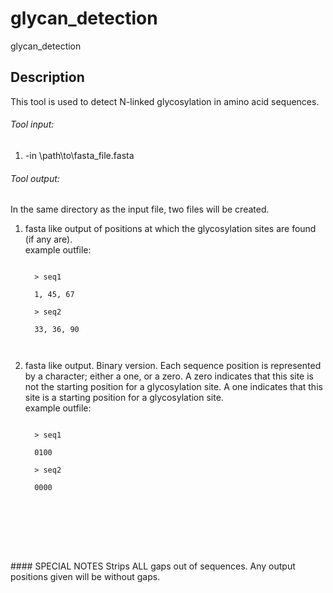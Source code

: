 # glycan_detection
glycan_detection

## Description
This tool is used to detect N-linked glycosylation in amino acid sequences.


###### Tool input:
<ol>
<li>
-in \path\to\fasta_file.fasta
</li>
</ol>

###### Tool output:
In the same directory as the input file, two files will be created.
<ol>
<li>fasta like output of positions at which the glycosylation sites are found (if any are).
  <br>example outfile:<br>
  <pre><code>
  > seq1<br>
  1, 45, 67<br>
  > seq2<br>
  33, 36, 90<br>
  </code></pre>
</li>
<li>fasta like output. Binary version.
  Each sequence position is represented by a character; either a one, or a zero.
  A zero indicates that this site is not the starting position for a glycosylation site.
  A one indicates that this site is a starting position for a glycosylation site.
  <br>example outfile:<br>
  <pre><code>
  > seq1<br>
  0100<br>
  > seq2<br>
  0000<br>
  </code></pre>
</li>
</ol>
<br><br><br><br>
#### SPECIAL NOTES
Strips ALL gaps out of sequences. Any output positions given will be without gaps.